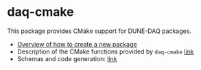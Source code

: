 # daq-cmake

This package provides CMake support for DUNE-DAQ packages.

* [Overview of how to create a new package](Creating-a-new-package.md)
* Description of the CMake functions provided by `daq-cmake` [link](CmakeFunctions.md)
* Schemas and code generation: [link](SchemaAndCodeGen.md)


